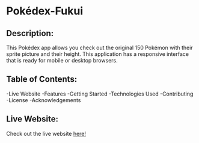 # Pokédex-Fukui
 
## Description:

This Pokédex app allows you check out the original 150 Pokémon with their sprite picture and their height.  This application has a responsive interface that is ready for mobile or desktop browsers.

## Table of Contents:

-Live Website
-Features
-Getting Started
-Technologies Used
-Contributing
-License
-Acknowledgements

## Live Website:
Check out the live website [here!]()